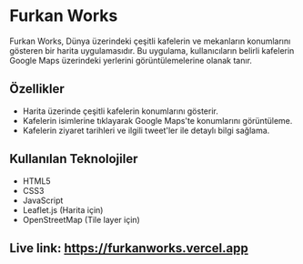 # Furkan Works

Furkan Works, Dünya üzerindeki çeşitli kafelerin ve mekanların konumlarını gösteren bir harita uygulamasıdır. Bu uygulama, kullanıcıların belirli kafelerin Google Maps üzerindeki yerlerini görüntülemelerine olanak tanır.

## Özellikler

- Harita üzerinde çeşitli kafelerin konumlarını gösterir.
- Kafelerin isimlerine tıklayarak Google Maps'te konumlarını görüntüleme.
- Kafelerin ziyaret tarihleri ve ilgili tweet'ler ile detaylı bilgi sağlama.

## Kullanılan Teknolojiler

- HTML5
- CSS3
- JavaScript
- Leaflet.js (Harita için)
- OpenStreetMap (Tile layer için)

## Live link: https://furkanworks.vercel.app
